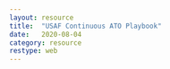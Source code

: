 ```yaml
---
layout: resource
title:  "USAF Continuous ATO Playbook"
date:   2020-08-04
category: resource
restype: web
---
```


<a href="https://github.com/jondavid-black/DevOpsForDefense/blob/master/docs/pubs/DoD%20CIO%20DevSecOps%20Ref%20Design%20Signed.pdf" class="image fit"><img src="/images/USAF_logo_small.png" alt="" /></a>